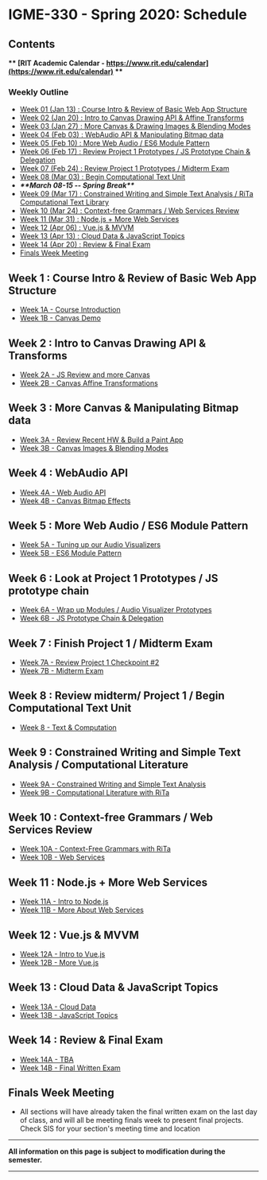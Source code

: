 
# IGME-330 - Spring 2020: Schedule

## Contents

**\*\* [RIT Academic Calendar - https://www.rit.edu/calendar](https://www.rit.edu/calendar) \*\***

### Weekly Outline

- [Week 01 (Jan 13) : Course Intro & Review of Basic Web App Structure](#week1)
- [Week 02 (Jan 20) : Intro to Canvas Drawing API & Affine Transforms](#week2)
- [Week 03 (Jan 27) : More Canvas & Drawing Images & Blending Modes](#week3)
- [Week 04 (Feb 03) : WebAudio API & Manipulating Bitmap data](#week4)
- [Week 05 (Feb 10) : More Web Audio / ES6 Module Pattern](#week5)
- [Week 06 (Feb 17) : Review Project 1 Prototypes / JS Prototype Chain & Delegation](#week6)
- [Week 07 (Feb 24) : Review Project 1 Prototypes / Midterm Exam](#week7)
- [Week 08 (Mar 03) : Begin Computational Text Unit  ](#week8)
- ***\*\*March 08-15 -- Spring Break\*\****
- [Week 09 (Mar 17) : Constrained Writing and Simple Text Analysis / RiTa Computational Text Library](#week9)
- [Week 10 (Mar 24) : Context-free Grammars / Web Services Review](#week10)
- [Week 11 (Mar 31) : Node.js + More Web Services](#week11)
- [Week 12 (Apr 06) : Vue.js & MVVM](#week12)
- [Week 13 (Apr 13) : Cloud Data & JavaScript Topics](#week13)
- [Week 14 (Apr 20) : Review & Final Exam](#week14)
- [Finals Week Meeting](#finalsweek)


## <a id="week1">Week 1 : Course Intro & Review of Basic Web App Structure
  - [Week 1A - Course Introduction](weekly/week-01A-notes.md)
  - [Week 1B - Canvas Demo](weekly/week-01B-notes.md)
  
## <a id="week2">Week 2 : Intro to Canvas Drawing API & Transforms
  - [Week 2A - JS Review and more Canvas](weekly/week-02A-notes.md)
  - [Week 2B - Canvas Affine Transformations](weekly/week-02B-notes.md)
  
## <a id="week3">Week 3 : More Canvas & Manipulating Bitmap data
  - [Week 3A - Review Recent HW & Build a Paint App](weekly/week-03A-notes.md)
  - [Week 3B - Canvas Images & Blending Modes](weekly/week-03B-notes.md)
 
## <a id="week4">Week 4 : WebAudio API
  - [Week 4A - Web Audio API](weekly/week-04A-notes.md)
  - [Week 4B - Canvas Bitmap Effects](weekly/week-04B-notes.md)
 
## <a id="week5">Week 5 : More Web Audio / ES6 Module Pattern
  - [Week 5A - Tuning up our Audio Visualizers](weekly/week-05A-notes.md)
  - [Week 5B - ES6 Module Pattern](weekly/week-05B-notes.md)
 
## <a id="week6">Week 6 : Look at Project 1 Prototypes / JS prototype chain
  - [Week 6A - Wrap up Modules / Audio Visualizer Prototypes](weekly/week-06A-notes.md)
  - [Week 6B - JS Prototype Chain & Delegation](weekly/week-06B-notes.md)
 
## <a id="week7">Week 7 : Finish Project 1 / Midterm Exam
  - [Week 7A - Review Project 1 Checkpoint #2](weekly/week-07A-notes.md)
  - [Week 7B - Midterm Exam](weekly/week-07B-notes.md)
 
## <a id="week8">Week 8 : Review midterm/ Project 1 / Begin Computational Text Unit
  - [Week 8 - Text & Computation](weekly/week-08-notes.md)
  
## <a id="week9">Week 9 :  Constrained Writing and Simple Text Analysis / Computational Literature
  - [Week 9A - Constrained Writing and Simple Text Analysis](weekly/week-09A-notes.md)
  - [Week 9B - Computational Literature with RiTa](weekly/week-09B-notes.md) 
  
## <a id="week10">Week 10 : Context-free Grammars / Web Services Review
   - [Week 10A - Context-Free Grammars with RiTa](weekly/week-10A-notes.md)
   - [Week 10B - Web Services](weekly/week-10B-notes.md)
  
## <a id="week11">Week 11  : Node.js + More Web Services
   - [Week 11A - Intro to Node.js](weekly/week-11A-notes.md)
   - [Week 11B - More About Web Services](weekly/week-11B-notes.md)
  
## <a id="week12">Week 12  : Vue.js & MVVM
  - [Week 12A - Intro to Vue.js](weekly/week-12A-notes.md)
  - [Week 12B - More Vue.js](weekly/week-12B-notes.md)
  
## <a id="week13">Week 13 : Cloud Data & JavaScript Topics
  - [Week 13A - Cloud Data](weekly/week-13A-notes.md)
  - [Week 13B - JavaScript Topics](weekly/week-13B-notes.md)
 
## <a id="week14">Week 14 : Review & Final Exam
  - [Week 14A - TBA](weekly/week-14A-notes.md)
  - [Week 14B - Final Written Exam](weekly/week-14B-notes.md)
  
## <a id="finalsweek">Finals Week Meeting
  - All sections will have already taken the final written exam on the last day of class, and will all be meeting finals week to present final projects. Check SIS for your section's meeting time and location

<hr>

**All information on this page is subject to modification during the semester.**

<hr>
